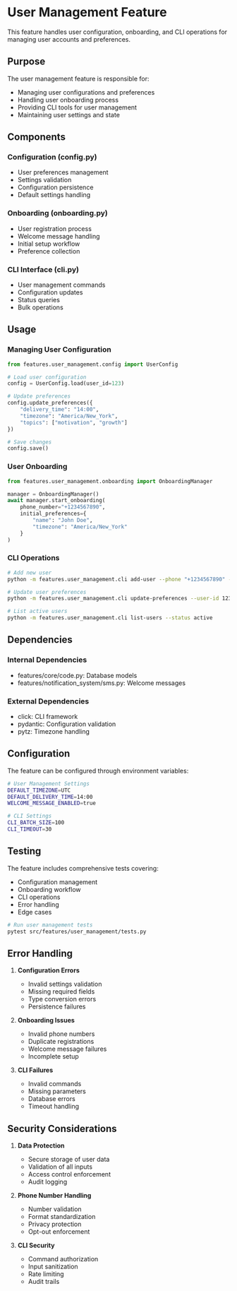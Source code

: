 # User Management Feature

This feature handles user configuration, onboarding, and CLI operations for managing user accounts and preferences.

## Purpose

The user management feature is responsible for:
- Managing user configurations and preferences
- Handling user onboarding process
- Providing CLI tools for user management
- Maintaining user settings and state

## Components

### Configuration (config.py)
- User preferences management
- Settings validation
- Configuration persistence
- Default settings handling

### Onboarding (onboarding.py)
- User registration process
- Welcome message handling
- Initial setup workflow
- Preference collection

### CLI Interface (cli.py)
- User management commands
- Configuration updates
- Status queries
- Bulk operations

## Usage

### Managing User Configuration

```python
from features.user_management.config import UserConfig

# Load user configuration
config = UserConfig.load(user_id=123)

# Update preferences
config.update_preferences({
    "delivery_time": "14:00",
    "timezone": "America/New_York",
    "topics": ["motivation", "growth"]
})

# Save changes
config.save()
```

### User Onboarding

```python
from features.user_management.onboarding import OnboardingManager

manager = OnboardingManager()
await manager.start_onboarding(
    phone_number="+1234567890",
    initial_preferences={
        "name": "John Doe",
        "timezone": "America/New_York"
    }
)
```

### CLI Operations

```bash
# Add new user
python -m features.user_management.cli add-user --phone "+1234567890" --name "John Doe"

# Update user preferences
python -m features.user_management.cli update-preferences --user-id 123 --timezone "America/New_York"

# List active users
python -m features.user_management.cli list-users --status active
```

## Dependencies

### Internal Dependencies
- features/core/code.py: Database models
- features/notification_system/sms.py: Welcome messages

### External Dependencies
- click: CLI framework
- pydantic: Configuration validation
- pytz: Timezone handling

## Configuration

The feature can be configured through environment variables:

```bash
# User Management Settings
DEFAULT_TIMEZONE=UTC
DEFAULT_DELIVERY_TIME=14:00
WELCOME_MESSAGE_ENABLED=true

# CLI Settings
CLI_BATCH_SIZE=100
CLI_TIMEOUT=30
```

## Testing

The feature includes comprehensive tests covering:
- Configuration management
- Onboarding workflow
- CLI operations
- Error handling
- Edge cases

```bash
# Run user management tests
pytest src/features/user_management/tests.py
```

## Error Handling

1. **Configuration Errors**
   - Invalid settings validation
   - Missing required fields
   - Type conversion errors
   - Persistence failures

2. **Onboarding Issues**
   - Invalid phone numbers
   - Duplicate registrations
   - Welcome message failures
   - Incomplete setup

3. **CLI Failures**
   - Invalid commands
   - Missing parameters
   - Database errors
   - Timeout handling

## Security Considerations

1. **Data Protection**
   - Secure storage of user data
   - Validation of all inputs
   - Access control enforcement
   - Audit logging

2. **Phone Number Handling**
   - Number validation
   - Format standardization
   - Privacy protection
   - Opt-out enforcement

3. **CLI Security**
   - Command authorization
   - Input sanitization
   - Rate limiting
   - Audit trails

